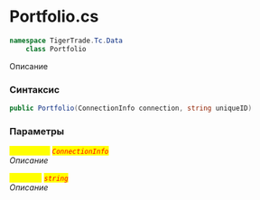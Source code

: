 
# Portfolio.cs
```csharp
namespace TigerTrade.Tc.Data  
    class Portfolio
```

Описание

### Синтаксис
```csharp
public Portfolio(ConnectionInfo connection, string uniqueID)
```

### Параметры  
<mark style="color:yellow;">`connection`</mark> <mark style="color:red;">*`ConnectionInfo`*</mark>  
 *Описание*  
  
<mark style="color:yellow;">`uniqueID`</mark> <mark style="color:red;">*`string`*</mark>  
 *Описание*  
  

                    
                    
